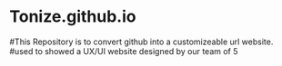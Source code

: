 # Tonize.github.io
#This Repository is to convert github into a customizeable url website.  
#used to showed a UX/UI website designed by our team of 5

